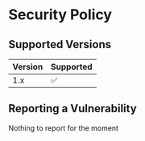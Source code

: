 # Security Policy

## Supported Versions

| Version | Supported          |
| ------- | ------------------ |
| 1.x   | :white_check_mark:   |

## Reporting a Vulnerability

Nothing to report for the moment 
